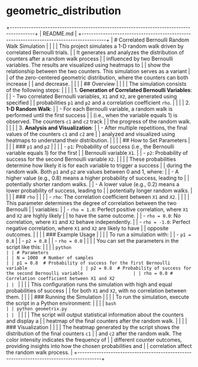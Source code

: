 # geometric_distribution
+----------------------------------------------------------------------------------------+
|                                        README.md                                       |
+----------------------------------------------------------------------------------------+
| # Correlated Bernoulli Random Walk Simulation                                          |
|                                                                                        |
| This project simulates a 1-D random walk driven by correlated Bernoulli trials.        |
| It generates and analyzes the distribution of counters after a random walk process     |
| influenced by two Bernoulli variables. The results are visualized using heatmaps to    |
| show the relationship between the two counters. This simulation serves as a variant    |
| of the zero-centered geometric distribution, where the counters can both increase      |
| and decrease.                                                                          |
|                                                                                        |
| ## Overview                                                                            |
|                                                                                        |
| The simulation consists of the following steps:                                        |
|                                                                                        |
| 1. **Generation of Correlated Bernoulli Variables**:                                   |
|    - Two correlated Bernoulli variables, `X1` and `X2`, are generated using specified  |
|      probabilities `p1` and `p2` and a correlation coefficient `rho`.                 |
|                                                                                        |
| 2. **1-D Random Walk**:                                                                |
|    - For each Bernoulli variable, a random walk is performed until the first success   |
|      (i.e., when the variable equals 1) is observed. The counters `c1` and `c2` track  |
|      the progress of the random walk.                                                  |
|                                                                                        |
| 3. **Analysis and Visualization**:                                                     |
|    - After multiple repetitions, the final values of the counters `c1` and `c2` are    |
|      analyzed and visualized using heatmaps to understand their distribution.          |
|                                                                                        |
| ## How to Set Parameters                                                               |
|                                                                                        |
| ### `p1` and `p2`                                                                      |
|                                                                                        |
| - `p1`: Probability of success (i.e., the Bernoulli variable equals 1) for the first   |
|   Bernoulli variable `X1`.                                                             |
| - `p2`: Probability of success for the second Bernoulli variable `X2`.                 |
|                                                                                        |
| These probabilities determine how likely it is for each variable to trigger a success  |
| during the random walk. Both `p1` and `p2` are values between 0 and 1, where:          |
| - A higher value (e.g., 0.8) means a higher probability of success, leading to         |
|   potentially shorter random walks.                                                    |
| - A lower value (e.g., 0.2) means a lower probability of success, leading to           |
|   potentially longer random walks.                                                     |
|                                                                                        |
| ### `rho`                                                                              |
|                                                                                        |
| - `rho`: The correlation coefficient between `X1` and `X2`.                            |
|                                                                                        |
| This parameter determines the degree of correlation between the two Bernoulli          |
| variables:                                                                             |
| - `rho = 1.0`: Perfect positive correlation, where `X1` and `X2` are highly likely     |
|   to have the same outcome.                                                            |
| - `rho = 0.0`: No correlation, where `X1` and `X2` behave independently.               |
| - `rho = -1.0`: Perfect negative correlation, where `X1` and `X2` are likely to have   |
|   opposite outcomes.                                                                   |
|                                                                                        |
| ### Example Usage                                                                      |
|                                                                                        |
| To run a simulation with:                                                              |
| - `p1 = 0.8`                                                                           |
| - `p2 = 0.8`                                                                           |
| - `rho = 0.0`                                                                          |
|                                                                                        |
| You can set the parameters in the script like this:                                    |
|                                                                                        |
| ```python                                                                              |
| # Parameters                                                                           |
| N = 1000  # Number of samples                                                          |
| p1 = 0.8  # Probability of success for the first Bernoulli variable                    |
| p2 = 0.8  # Probability of success for the second Bernoulli variable                   |
| rho = 0.0 # Correlation coefficient between X1 and X2                                  |
| ```                                                                                    |
|                                                                                        |
| This configuration runs the simulation with high and equal probabilities of success    |
| for both `X1` and `X2`, with no correlation between them.                              |
|                                                                                        |
| ### Running the Simulation                                                             |
|                                                                                        |
| To run the simulation, execute the script in a Python environment:                     |
|                                                                                        |
| ```bash                                                                                |
| python geometrix.py                                                                    |
| ```                                                                                    |
|                                                                                        |
| The script will output statistical information about the counters and display a        |
| heatmap of the final counters after the random walk.                                   |
|                                                                                        |
| ### Visualization                                                                      |
|                                                                                        |
| The heatmap generated by the script shows the distribution of the final counters `c1`  |
| and `c2` after the random walk. The color intensity indicates the frequency of         |
| different counter outcomes, providing insights into how the chosen probabilities and   |
| correlation affect the random walk process.                                            |
+----------------------------------------------------------------------------------------+